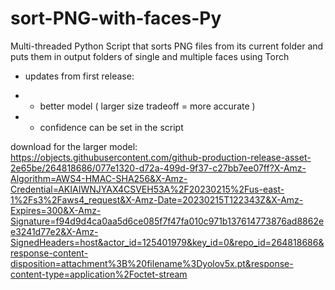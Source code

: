 # sort-PNG-with-faces-Py
Multi-threaded Python Script that sorts PNG files from its current folder and puts them in output folders of single and multiple faces using Torch

- updates from first release:

- - better model ( larger size tradeoff = more accurate )

- - confidence can be set in the script

download for the larger model: https://objects.githubusercontent.com/github-production-release-asset-2e65be/264818686/077e1320-d72a-499d-9f37-c27bb7ee07ff?X-Amz-Algorithm=AWS4-HMAC-SHA256&X-Amz-Credential=AKIAIWNJYAX4CSVEH53A%2F20230215%2Fus-east-1%2Fs3%2Faws4_request&X-Amz-Date=20230215T122343Z&X-Amz-Expires=300&X-Amz-Signature=f94d9d4ca0aa5d6ce085f7f47fa010c971b137614773876ad8862ee3241d77e2&X-Amz-SignedHeaders=host&actor_id=125401979&key_id=0&repo_id=264818686&response-content-disposition=attachment%3B%20filename%3Dyolov5x.pt&response-content-type=application%2Foctet-stream 
